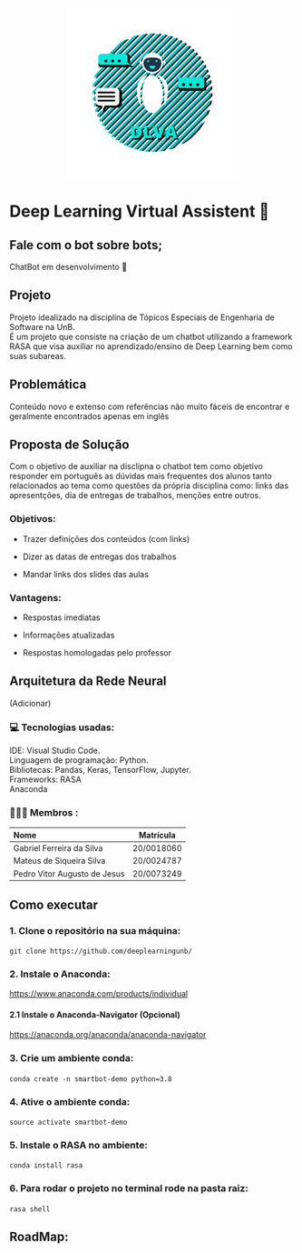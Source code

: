 <p align="center" ><img alt="" title="" src="img/dlva.png" width="300" height="300"></p>

# Deep Learning Virtual Assistent 🤖

## Fale com o bot sobre bots;
ChatBot em desenvolvimento 🚧

## Projeto

Projeto idealizado na disciplina de Tópicos Especiais de Engenharia de Software na UnB.
<br>É um projeto que consiste na criação de um chatbot utilizando a framework RASA que visa auxiliar no aprendizado/ensino de Deep Learning bem como suas subareas.

## Problemática

Conteúdo novo e extenso com referências não muito fáceis de encontrar e geralmente encontrados apenas em inglês

## Proposta de Solução

Com o objetivo de auxiliar na disclipna o chatbot tem como objetivo responder em português as dúvidas mais frequentes dos alunos tanto relacionados ao tema como questões da própria disciplina como: links das apresentções, dia de entregas de trabalhos, menções entre outros. 

### Objetivos:

- Trazer definições dos conteúdos (com links) 

- Dizer as datas de entregas dos trabalhos 

- Mandar links dos slides das aulas 

### Vantagens:

-  Respostas imediatas 

- Informações atualizadas 

- Respostas homologadas pelo professor 

## Arquitetura da Rede Neural

(Adicionar)

### 💻 Tecnologias usadas:
IDE: Visual Studio Code.
<br>Linguagem de programação: Python.
<br>Bibliotecas: Pandas, Keras, TensorFlow, Jupyter.
<br>Frameworks: RASA
<br>Anaconda

### 👦👦👦 Membros :
| Nome | Matrícula |
|:------------ |---|
| Gabriel Ferreira da Silva | 20/0018060 |
| Mateus de Siqueira Silva | 20/0024787 |
| Pedro Vitor Augusto de Jesus | 20/0073249 |

## Como executar

### 1. Clone o repositório na sua máquina:
```git clone https://github.com/deeplearningunb/``` 
### 2. Instale o Anaconda:

https://www.anaconda.com/products/individual
#### 2.1 Instale o Anaconda-Navigator (Opcional) 

https://anaconda.org/anaconda/anaconda-navigator
### 3. Crie um ambiente conda:

```conda create -n smartbot-demo python=3.8```

### 4. Ative o ambiente conda:

```source activate smartbot-demo```

### 5. Instale o RASA no ambiente:

```conda install rasa```

### 6. Para rodar o projeto no terminal rode na pasta raiz:

```rasa shell```
## RoadMap: 

<img alt="" title="" src="https://github.com/deeplearningunb/SmartBot-RASA/blob/main/img/smartbot_2021-10-30_02.16am.png">
